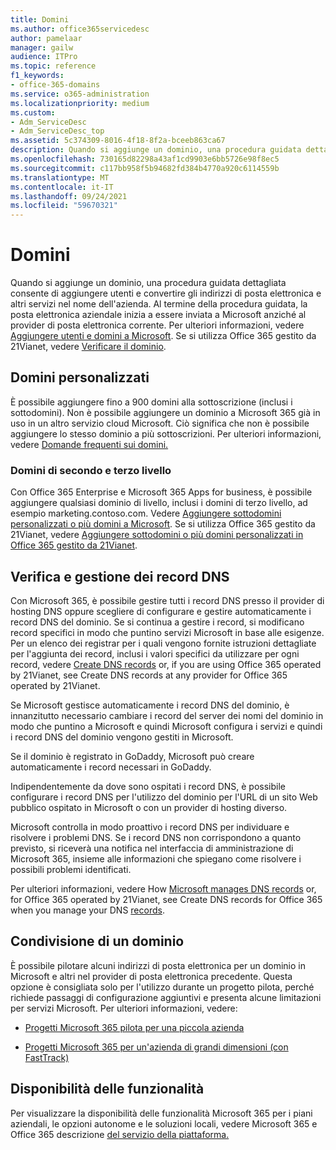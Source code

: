 ```yaml
---
title: Domini
ms.author: office365servicedesc
author: pamelaar
manager: gailw
audience: ITPro
ms.topic: reference
f1_keywords:
- office-365-domains
ms.service: o365-administration
ms.localizationpriority: medium
ms.custom:
- Adm_ServiceDesc
- Adm_ServiceDesc_top
ms.assetid: 5c374309-8016-4f18-8f2a-bceeb863ca67
description: Quando si aggiunge un dominio, una procedura guidata dettagliata consente di aggiungere utenti e convertire gli indirizzi di posta elettronica e altri servizi nel nome dell'azienda. Al termine della procedura guidata, la posta elettronica aziendale inizia a essere inviata a Microsoft anziché al provider di posta elettronica corrente. Per ulteriori informazioni, vedere Aggiungere utenti e domini a Microsoft. Se si utilizza Office 365 gestito da 21Vianet, vedere Verificare il dominio.
ms.openlocfilehash: 730165d82298a43af1cd9903e6bb5726e98f8ec5
ms.sourcegitcommit: c117bb958f5b94682fd384b4770a920c6114559b
ms.translationtype: MT
ms.contentlocale: it-IT
ms.lasthandoff: 09/24/2021
ms.locfileid: "59670321"
---
```

# <a name="domains"></a>Domini

Quando si aggiunge un dominio, una procedura guidata dettagliata consente di aggiungere utenti e convertire gli indirizzi di posta elettronica e altri servizi nel nome dell'azienda. Al termine della procedura guidata, la posta elettronica aziendale inizia a essere inviata a Microsoft anziché al provider di posta elettronica corrente. Per ulteriori informazioni, vedere [Aggiungere utenti e domini a Microsoft](https://support.office.com/article/6383f56d-3d09-4dcb-9b41-b5f5a5efd611). Se si utilizza Office 365 gestito da 21Vianet, vedere [Verificare il dominio](/office365/admin/setup/add-domain).
  
## <a name="custom-domains"></a>Domini personalizzati

È possibile aggiungere fino a 900 domini alla sottoscrizione (inclusi i sottodomini). Non è possibile aggiungere un dominio a Microsoft 365 già in uso in un altro servizio cloud Microsoft. Ciò significa che non è possibile aggiungere lo stesso dominio a più sottoscrizioni. Per ulteriori informazioni, vedere [Domande frequenti sui domini.](https://support.office.com/article/Domains-FAQ-1272bad0-4bd4-4796-8005-67d6fb3afc5a)
  
### <a name="second-and-third-level-domains"></a>Domini di secondo e terzo livello

Con Office 365 Enterprise e Microsoft 365 Apps for business, è possibile aggiungere qualsiasi dominio di livello, inclusi i domini di terzo livello, ad esempio marketing.contoso.com. Vedere [Aggiungere sottodomini personalizzati o più domini a Microsoft](/office365/admin/setup/domains-faq). Se si utilizza Office 365 gestito da 21Vianet, vedere [Aggiungere sottodomini o più domini personalizzati in Office 365 gestito da 21Vianet](/office365/admin/setup/domains-faq).
  
## <a name="domain-verification-and-managing-dns-records"></a>Verifica e gestione dei record DNS

Con Microsoft 365, è possibile gestire tutti i record DNS presso il provider di hosting DNS oppure scegliere di configurare e gestire automaticamente i record DNS del dominio. Se si continua a gestire i record, si modificano record specifici in modo che puntino servizi Microsoft in base alle esigenze. Per un elenco dei registrar per i quali vengono fornite istruzioni dettagliate per l'aggiunta dei record, inclusi i valori specifici da utilizzare per ogni record, vedere [Create DNS records](/office365/admin/get-help-with-domains/create-dns-records-at-any-dns-hosting-provider) or, if you are using Office 365 operated by 21Vianet, see Create DNS records at any provider for Office 365 operated by 21Vianet. 
  
Se Microsoft gestisce automaticamente i record DNS del dominio, è innanzitutto necessario cambiare i record del server dei nomi del dominio in modo che puntino a Microsoft e quindi Microsoft configura i servizi e quindi i record DNS del dominio vengono gestiti in Microsoft.
  
Se il dominio è registrato in GoDaddy, Microsoft può creare automaticamente i record necessari in GoDaddy. 
  
Indipendentemente da dove sono ospitati i record DNS, è possibile configurare i record DNS per l'utilizzo del dominio per l'URL di un sito Web pubblico ospitato in Microsoft o con un provider di hosting diverso. 
  
Microsoft controlla in modo proattivo i record DNS per individuare e risolvere i problemi DNS. Se i record DNS non corrispondono a quanto previsto, si riceverà una notifica nel interfaccia di amministrazione di Microsoft 365, insieme alle informazioni che spiegano come risolvere i possibili problemi identificati.
  
Per ulteriori informazioni, vedere How [Microsoft manages DNS records](/office365/admin/setup/domains-faq) or, for Office 365 operated by 21Vianet, see Create DNS records for Office 365 when you manage your DNS [records](/office365/admin/services-in-china/create-dns-records-when-you-manage-your-dns-records).
  
## <a name="sharing-a-domain"></a>Condivisione di un dominio

È possibile pilotare alcuni indirizzi di posta elettronica per un dominio in Microsoft e altri nel provider di posta elettronica precedente. Questa opzione è consigliata solo per l'utilizzo durante un progetto pilota, perché richiede passaggi di configurazione aggiuntivi e presenta alcune limitazioni per servizi Microsoft. Per ulteriori informazioni, vedere:
  
- [Progetti Microsoft 365 pilota per una piccola azienda](https://support.office.com/article/39cee536-6a03-40cf-b9c1-f301bb6001d7)
    
- [Progetti Microsoft 365 per un'azienda di grandi dimensioni (con FastTrack)](https://fasttrack.office.com/onboard)
    
## <a name="feature-availability"></a>Disponibilità delle funzionalità

Per visualizzare la disponibilità delle funzionalità Microsoft 365 per i piani aziendali, le opzioni autonome e le soluzioni locali, vedere Microsoft 365 e Office 365 descrizione [del servizio della piattaforma.](office-365-platform-service-description.md)
